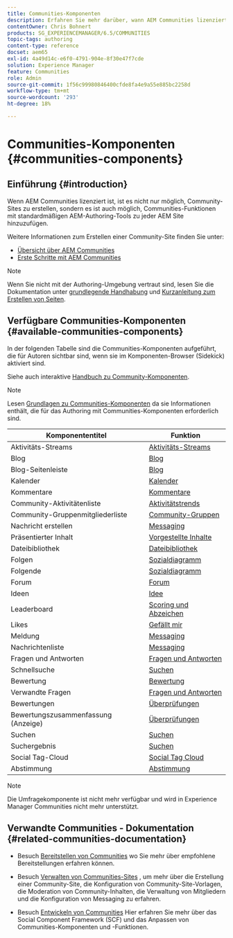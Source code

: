 ```yaml
---
title: Communities-Komponenten
description: Erfahren Sie mehr darüber, wann AEM Communities lizenziert ist. Es ist möglich, Communities-Funktionen mithilfe standardmäßiger AEM Authoring-Tools zu jeder AEM Website hinzuzufügen.
contentOwner: Chris Bohnert
products: SG_EXPERIENCEMANAGER/6.5/COMMUNITIES
topic-tags: authoring
content-type: reference
docset: aem65
exl-id: 4a49d14c-e6f0-4791-904e-8f30e47f7cde
solution: Experience Manager
feature: Communities
role: Admin
source-git-commit: 1f56c99980846400cfde8fa4e9a55e885bc2258d
workflow-type: tm+mt
source-wordcount: '293'
ht-degree: 18%

---
```


# Communities-Komponenten {#communities-components}

## Einführung {#introduction}

Wenn AEM Communities lizenziert ist, ist es nicht nur möglich, Community-Sites zu erstellen, sondern es ist auch möglich, Communities-Funktionen mit standardmäßigen AEM-Authoring-Tools zu jeder AEM Site hinzuzufügen.

Weitere Informationen zum Erstellen einer Community-Site finden Sie unter:

* [Übersicht über AEM Communities](/help/communities/overview.md)
* [Erste Schritte mit AEM Communities](/help/communities/getting-started.md)

>[!NOTE]
>
>Wenn Sie nicht mit der Authoring-Umgebung vertraut sind, lesen Sie die Dokumentation unter [grundlegende Handhabung](/help/sites-authoring/basic-handling.md) und [Kurzanleitung zum Erstellen von Seiten](/help/sites-authoring/qg-page-authoring.md).

## Verfügbare Communities-Komponenten {#available-communities-components}

In der folgenden Tabelle sind die Communities-Komponenten aufgeführt, die für Autoren sichtbar sind, wenn sie im Komponenten-Browser (Sidekick) aktiviert sind.

Siehe auch interaktive [Handbuch zu Community-Komponenten](/help/communities/components-guide.md).

>[!NOTE]
>
>Lesen [Grundlagen zu Communities-Komponenten](/help/communities/basics.md) da sie Informationen enthält, die für das Authoring mit Communities-Komponenten erforderlich sind.

| **Komponententitel** | **Funktion** |
|---|---|
| Aktivitäts-Streams | [Aktivitäts-Streams](/help/communities/activities.md) |
| Blog | [Blog](/help/communities/blog-feature.md) |
| Blog-Seitenleiste | [Blog](/help/communities/blog-feature.md) |
| Kalender | [Kalender](/help/communities/calendar.md) |
| Kommentare | [Kommentare](/help/communities/comments.md) |
| Community-Aktivitätenliste | [Aktivitätstrends](/help/communities/trends.md) |
| Community-Gruppenmitgliederliste | [Community-Gruppen](/help/communities/creating-groups.md) |
| Nachricht erstellen | [Messaging](/help/communities/configure-messaging.md) |
| Präsentierter Inhalt | [Vorgestellte Inhalte](/help/communities/featured.md) |
| Dateibibliothek | [Dateibibliothek](/help/communities/file-library.md) |
| Folgen | [Sozialdiagramm](/help/communities/socialgraph.md) |
| Folgende | [Sozialdiagramm](/help/communities/socialgraph.md) |
| Forum | [Forum](/help/communities/forum.md) |
| Ideen | [Idee](/help/communities/ideation-feature.md) |
| Leaderboard | [Scoring und Abzeichen](/help/communities/enabling-leaderboard.md) |
| Likes | [Gefällt mir](/help/communities/liking.md) |
| Meldung | [Messaging](/help/communities/configure-messaging.md) |
| Nachrichtenliste | [Messaging](/help/communities/configure-messaging.md) |
| Fragen und Antworten | [Fragen und Antworten](/help/communities/working-with-qna.md) |
| Schnellsuche | [Suchen](/help/communities/search.md) |
| Bewertung | [Bewertung](/help/communities/rating.md) |
| Verwandte Fragen | [Fragen und Antworten](/help/communities/working-with-qna.md) |
| Bewertungen | [Überprüfungen](/help/communities/reviews.md) |
| Bewertungszusammenfassung (Anzeige) | [Überprüfungen](/help/communities/reviews.md) |
| Suchen | [Suchen](/help/communities/search.md) |
| Suchergebnis | [Suchen](/help/communities/search.md) |
| Social Tag-Cloud | [Social Tag Cloud](/help/communities/tagcloud.md) |
| Abstimmung | [Abstimmung](/help/communities/voting.md) |

>[!NOTE]
>
>Die Umfragekomponente ist nicht mehr verfügbar und wird in Experience Manager Communities nicht mehr unterstützt.

## Verwandte Communities - Dokumentation {#related-communities-documentation}

* Besuch [Bereitstellen von Communities](/help/communities/deploy-communities.md) wo Sie mehr über empfohlene Bereitstellungen erfahren können.

* Besuch [Verwalten von Communities-Sites](/help/communities/administer-landing.md) , um mehr über die Erstellung einer Community-Site, die Konfiguration von Community-Site-Vorlagen, die Moderation von Community-Inhalten, die Verwaltung von Mitgliedern und die Konfiguration von Messaging zu erfahren.

* Besuch [Entwickeln von Communities](/help/communities/communities.md) Hier erfahren Sie mehr über das Social Component Framework (SCF) und das Anpassen von Communities-Komponenten und -Funktionen.
